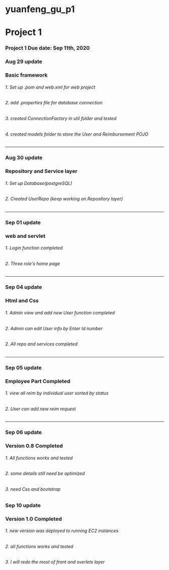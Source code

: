# yuanfeng_gu_p1
# Project 1
### Project 1 Due date: Sep 11th, 2020

### Aug 29 update
### Basic framework

###### 1.  Set up .pom and web.xml for web project  
###### 2.  add .properties file for database connection
###### 3.  created ConnectionFactory in util folder and tested 
###### 4.  created models folder to store the User and Reimbursement POJO 

------------------------------------------------------------------------------

### Aug 30 update
### Repository and Service layer 

###### 1.  Set up Database(postgreSQL) 
###### 2.  Created UserRepo (keep working on Repository layer)


---------------------------------------------------------------------

### Sep 01 update
### web and servlet

###### 1.  Login function completed 
###### 2.  Three role's home page 


-------------------------------------------------------------------------

### Sep 04 update
### Html and Css

###### 1. Admin view and add new User function completed 
###### 2. Admin can edit User info by Enter Id number
###### 2. All repo and services completed



-----------------------------------------------------------------------------------

### Sep 05 update
### Employee Part Completed

###### 1. view all reim by individual user sorted by status 
###### 2. User can add new reim request 


-----------------------------------------------------------------------------------

### Sep 06 update
### Version 0.8 Completed

###### 1. All functions works and tested  
###### 2. some details still need be optimized
###### 3. need Css and bootstrap

### Sep 10 update
### Version 1.0 Completed

###### 1. new version was deployed to running EC2 instances   
###### 2. all functions works and tested 
###### 3. I will redo the most of front and sverlets layer 

